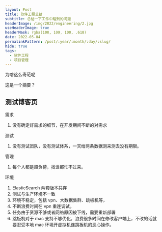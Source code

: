 ```yaml
---
layout: Post
title: 软件工程总结
subtitle: 总结一下工作中碰到的问题
headerImage: /img/2022/engineering/2.jpg
useHeaderImage: true
headerMask: rgba(100, 100, 100, .618)
date: 2022-05-04
permalinkPattern: /post/:year/:month/:day/:slug/
hide: true
tags:
  - 软件工程
  - 项目管理
---
```


为啥这么奇葩呢

这是一个摘要？

<!-- more -->

## 测试博客页

需求

1. 没有确定好需求的细节，在开发期间不断的对需求

测试

1. 没有测试团队，没有测试体系，一天给两条数据测来测去没有期限。

管理

1. 每个人都是超负荷，找谁都忙不过来。

环境

1. ElasticSearch 两套版本共存
2. 测试与生产环境不一致
3. 环境不稳定，包括 vpn、大数据集群、跳板机等，
4. 不断浪费时间在 vpn 重连调试。
5. 任务由于资源不够或者网络原因被下线，需要重新部署
6. 跳板机对于 mac 支持不够优化，浪费很多时间在修改客户端上，不改的话就要忍受本地 mac 环境开虚拟机连跳板机的恶心操作。
